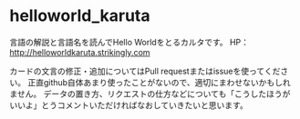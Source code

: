 # helloworld_karuta

言語の解説と言語名を読んでHello Worldをとるカルタです。
HP：http://helloworldkaruta.strikingly.com

カードの文言の修正・追加についてはPull requestまたはissueを使ってください。
正直github自体あまり使ったことがないので、適切にまわせないかもしれません。
データの置き方、リクエストの仕方などについても「こうしたほうがいいよ」とうコメントいただければなおしていきたいと思います。

